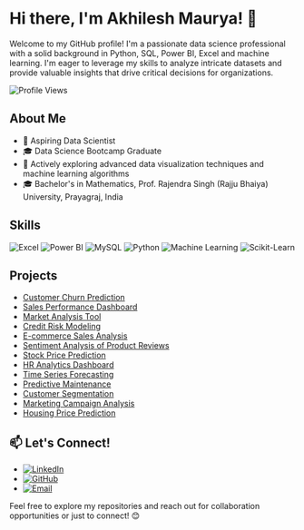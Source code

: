 # Hi there, I'm Akhilesh Maurya! 👋

Welcome to my GitHub profile! I'm a passionate data science professional with a solid background in Python, SQL, Power BI, Excel and machine learning. I'm eager to leverage my skills to analyze intricate datasets and provide valuable insights that drive critical decisions for organizations.

![Profile Views](https://komarev.com/ghpvc/?username=AkhileshMauryaa&color=blue)

## About Me

- 💼 Aspiring Data Scientist
- 🎓 Data Science Bootcamp Graduate
- 🌱 Actively exploring advanced data visualization techniques and machine learning algorithms
- 🎓 Bachelor's in Mathematics, Prof. Rajendra Singh (Rajju Bhaiya) University, Prayagraj, India

## Skills

![Excel](https://img.shields.io/badge/-Excel-217346?style=for-the-badge&logo=microsoft-excel&logoColor=white)
![Power BI](https://img.shields.io/badge/-Power%20BI-F2C811?style=for-the-badge&logo=power-bi&logoColor=black)
![MySQL](https://img.shields.io/badge/-MySQL-4479A1?style=for-the-badge&logo=mysql&logoColor=white)
![Python](https://img.shields.io/badge/-Python-3776AB?style=for-the-badge&logo=python&logoColor=white)
![Machine Learning](https://img.shields.io/badge/-Machine%20Learning-0078D4?style=for-the-badge&logo=machine-learning&logoColor=white)
![Scikit-Learn](https://img.shields.io/badge/-Scikit--Learn-F7931E?style=for-the-badge&logo=scikit-learn&logoColor=white)

## Projects

- [Customer Churn Prediction](https://github.com/AkhileshMauryaa/Customer-Churn-Prediction)
- [Sales Performance Dashboard](https://github.com/AkhileshMauryaa/Sales-Performance-Dashboard)
- [Market Analysis Tool](https://github.com/AkhileshMauryaa/Market-Analysis-Tool)
- [Credit Risk Modeling](#)
- [E-commerce Sales Analysis](#)
- [Sentiment Analysis of Product Reviews](#)
- [Stock Price Prediction](#)
- [HR Analytics Dashboard](#)
- [Time Series Forecasting](#)
- [Predictive Maintenance](#)
- [Customer Segmentation](#)
- [Marketing Campaign Analysis](#)
- [Housing Price Prediction](#)


## 📫 Let's Connect!

- [![LinkedIn](https://img.shields.io/badge/-LinkedIn-0077B5?style=for-the-badge&logo=linkedin&logoColor=white)](https://www.linkedin.com/in/akhilesh-mauryaa)
- [![GitHub](https://img.shields.io/badge/-GitHub-181717?style=for-the-badge&logo=github&logoColor=white)](https://github.com/AkhileshMauryaa)
- [![Email](https://img.shields.io/badge/-Email-D14836?style=for-the-badge&logo=gmail&logoColor=white)](mailto:ankit15oct2000@gmail.com)

Feel free to explore my repositories and reach out for collaboration opportunities or just to connect! 😊
